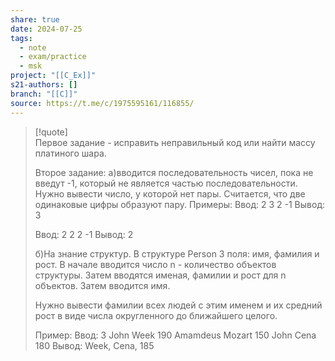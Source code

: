 ```yaml
---
share: true
date: 2024-07-25
tags:
  - note
  - exam/practice
  - msk
project: "[[C_Ex]]"
s21-authors: []
branch: "[[C]]"
source: https://t.me/c/1975595161/116855/
---
```


> [!quote]  
> Первое задание - исправить неправильный код или найти массу платиного шара.
> 
> Второе задание: a)вводится последовательность чисел, пока не введут -1, который не является частью последовательности. Нужно вывести число, у которой нет пары. Считается, что две одинаковые цифры образуют пару. Примеры:
> Ввод: 2 3 2 -1
> Вывод: 3
> 
> Ввод: 2 2 2 -1
> Вывод: 2
> 
> б)На знание структур. В структуре Person 3 поля: имя, фамилия и рост. В начале вводится число n - количество объектов структуры. Затем вводятся именая, фамилии и рост для n объектов. Затем вводится имя.
> 
> Нужно вывести фамилии всех людей с этим именем и их средний рост в виде числа округленного до ближайшего целого.
> 
> Пример:
> Ввод: 3
> John
> Week
> 190
> Amamdeus
> Mozart
> 150
> John
> Cena
> 180
> Вывод:
> Week, Cena, 185
